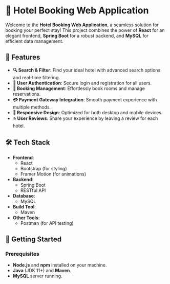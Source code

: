 # 🏨 Hotel Booking Web Application

Welcome to the **Hotel Booking Web Application**, a seamless solution for booking your perfect stay! This project combines the power of **React** for an elegant frontend, **Spring Boot** for a robust backend, and **MySQL** for efficient data management.

## 🌟 Features

- **🔍 Search & Filter**: Find your ideal hotel with advanced search options and real-time filtering.
- **🔐 User Authentication**: Secure login and registration for all users.
- **📅 Booking Management**: Effortlessly book rooms and manage reservations.
- **💳 Payment Gateway Integration**: Smooth payment experience with multiple methods.
- **📱 Responsive Design**: Optimized for both desktop and mobile devices.
- **⭐ User Reviews**: Share your experience by leaving a review for each hotel.

## 🛠️ Tech Stack

- **Frontend**: 
  - React
  - Bootstrap (for styling)
  - Framer Motion (for animations)
- **Backend**: 
  - Spring Boot
  - RESTful API
- **Database**: 
  - MySQL
- **Build Tool**: 
  - Maven
- **Other Tools**:
  - Postman (for API testing)

## 🚀 Getting Started

### Prerequisites

- **Node.js** and **npm** installed on your machine.
- **Java** (JDK 11+) and **Maven**.
- **MySQL** server running.
